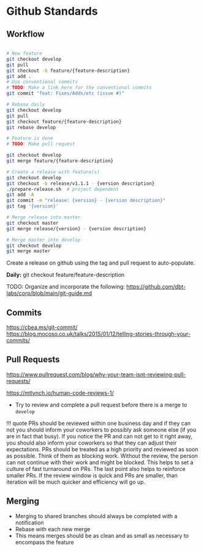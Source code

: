 # Github Standards

## Workflow
``` bash

# New feature
git checkout develop
git pull
git checkout -b feature/{feature-description}
git add .
# Use conventional commits
# TODO: Make a link here for the conventional commits
git commit "feat: Fixes/Adds/etc (issue #)"

# Rebase daily
git checkout develop
git pull
git checkout feature/{feature-description}
git rebase develop

# Feature is done
# TODO: Make pull request

git checkout develop
git merge feature/{feature-description}

# Create a release with feature(s)
git checkout develop
git checkout -b release/v1.1.1 - {version description}
./prepare-release.sh  # project dependent
git add -A
git commit -m "release: {version} - {version description}"
git tag '{version}'

# Merge release into master
git checkout master
git merge release/{version} - {version description}

# Merge master into develop
git checkout develop
git merge master

```
Create a release on github using the tag and pull request to auto-populate.


__Daily:__
git checkout feature/feature-description


TODO: Organize and incorporate the following:
https://github.com/dbt-labs/corp/blob/main/git-guide.md


## Commits
https://cbea.ms/git-commit/
https://blog.mocoso.co.uk/talks/2015/01/12/telling-stories-through-your-commits/

## Pull Requests
https://www.pullrequest.com/blog/why-your-team-isnt-reviewing-pull-requests/

https://mtlynch.io/human-code-reviews-1/

- Try to review and complete a pull request before there is a merge to `develop`

!!! quote
    PRs should be reviewed within one business day and if they can not you should inform your coworkers to possibly ask someone else (if you are in fact that busy).
    If you notice the PR and can not get to it right away, you should also inform your coworkers so that they can adjust their expectations.
    PRs should be treated as a high priority and reviewed as soon as possible. Think of them as blocking work. Without the review, the person can not continue with their work and might be blocked. This helps to set a culture of fast turnaround on PRs. The last point also helps to reinforce smaller PRs. If the review window is quick and PRs are smaller, than iteration will be much quicker and efficiency will go up.
    

## Merging
- Merging to shared branches should always be completed with a notification
- Rebase with each new merge
- This means merges should be as clean and as small as necessary to encompass the feature

